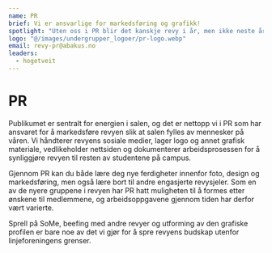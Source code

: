 ```yaml
---
name: PR
brief: Vi er ansvarlige for markedsføring og grafikk!
spotlight: "Uten oss i PR blir det kanskje revy i år, men ikke neste år! Vi reklamerer for revyen og får billeter solgt! Har du sett noe fra revyen før? Det var oss!"
logo: "@/images/undergrupper_logoer/pr-logo.webp"
email: revy-pr@abakus.no
leaders:
  - hogetveit
---
```


# PR

Publikumet er sentralt for energien i salen, og det er nettopp vi i PR som har ansvaret for å markedsføre revyen slik at salen fylles av mennesker på våren. Vi håndterer revyens sosiale medier, lager logo og annet grafisk materiale, vedlikeholder nettsiden og dokumenterer arbeidsprosessen for å synliggjøre revyen til resten av studentene på campus.

Gjennom PR kan du både lære deg nye ferdigheter innenfor foto, design og markedsføring, men også lære bort til andre engasjerte revysjeler. Som en av de nyere gruppene i revyen har PR hatt muligheten til å formes etter ønskene til medlemmene, og arbeidsoppgavene gjennom tiden har derfor vært varierte.

Sprell på SoMe, beefing med andre revyer og utforming av den grafiske profilen er bare noe av det vi gjør for å spre revyens budskap utenfor linjeforeningens grenser. 
